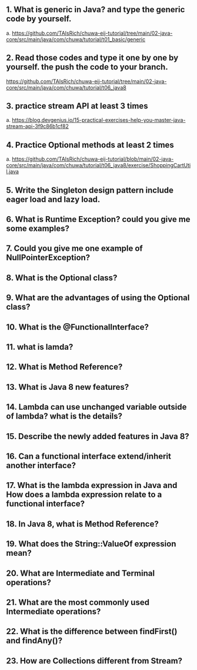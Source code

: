 ## 1.  What is generic in Java?  and type the generic code by yourself.
a. https://github.com/TAIsRich/chuwa-eij-tutorial/tree/main/02-java-core/src/main/java/com/chuwa/tutorial/t01_basic/generic

## 2.  Read those codes and type it one by one by yourself. the push the code to your branch.
https://github.com/TAIsRich/chuwa-eij-tutorial/tree/main/02-java-core/src/main/java/com/chuwa/tutorial/t06_java8

## 3.  practice stream API at least 3 times
a. https://blog.devgenius.io/15-practical-exercises-help-you-master-java-stream-api-3f9c86b1cf82

## 4.  Practice Optional methods at least 2 times
a. https://github.com/TAIsRich/chuwa-eij-tutorial/blob/main/02-java-core/src/main/java/com/chuwa/tutorial/t06_java8/exercise/ShoppingCartUtil.java

## 5.  Write the Singleton design pattern include eager load and lazy load. 

## 6.  What is Runtime Exception? could you give me some examples?

## 7. Could you give me one example of NullPointerException?

## 8.  What is the Optional class?

## 9.  What are the advantages of using the Optional class?

## 10. What is the @FunctionalInterface?

## 11. what is lamda?

## 12. What is Method Reference?

## 13. What is Java 8 new features?

## 14. Lambda can use unchanged variable outside of lambda? what is the details?

## 15. Describe the newly added features in Java 8?

## 16. Can a functional interface extend/inherit another interface?

## 17.  What is the lambda expression in Java and How does a lambda expression relate to a functional interface?

## 18. In Java 8, what is Method Reference?

## 19. What does the String::ValueOf expression mean?

## 20. What are Intermediate and Terminal operations?

## 21. What are the most commonly used Intermediate operations?

## 22. What is the difference between findFirst() and findAny()?

## 23. How are Collections different from Stream?

